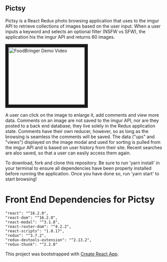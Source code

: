 ## Pictsy

Pictsy is a React Redux photo browsing application that uses to the imgur API to retrieve collections of images based on the user input. When a user inputs a keyword and selects an optional filter (NSFW vs SFW), the application his the imgur API and returns 60 images. 

<a href="https://www.youtube.com/watch?v=p2hChfVNOGc&feature=youtu.be
" target="_blank"><img src="https://www.youtube.com/embed/p2hChfVNOGc" 
alt="FoodBringer Demo Video" width="240" height="180" border="10" /></a>

A user can click on the image to enlarge it, add comments and view more data. Comments on an image are not saved to the imgur API, nor are they posted to a back end database; they live solely in the Redux application state. Comments have their own reducer, however, so as long as the browsing is seamless the comments will be saved. The data ("ups" and "views") displayed on the image modal and used for sorting is pulled from the imgur API and is based on user history from their site. Recent searches are also saved, so that a user can easily access them again.

To download, fork and clone this repository. Be sure to run 'yarn install' in your terminal to ensure all dependencies have been properly installed before running the application. Once you have done so, run 'yarn start' to start browsing!

# Front End Dependencies for Pictsy
    "react": "^16.2.0",
    "react-dom": "^16.2.0",
    "react-modal": "^3.1.8",
    "react-router-dom": "^4.2.2",
    "react-scripts": "1.0.17",
    "redux": "^3.7.2",
    "redux-devtools-extension": "^2.13.2",
    "redux-thunk": "^2.2.0"
    
    
This project was bootstrapped with [Create React App](https://github.com/facebookincubator/create-react-app).



